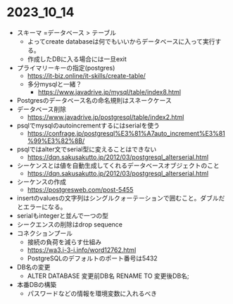 
# 2023_10_14

- スキーマ =データベース > テーブル
    - よってcreate databaseは何でもいいからデータベースに入って実行する。
    - 作成したDBに入る場合には一旦exit
- プライマリーキーの指定(postgres)
    - https://it-biz.online/it-skills/create-table/
    - 多分mysqlと一緒？
        - https://www.javadrive.jp/mysql/table/index8.html
- Postgresのデータベース名の命名規則はスネークケース
- データベース削除
    - https://www.javadrive.jp/postgresql/table/index2.html
- psqlでmysqlのautoincrementするにはserialを使う
    - https://confrage.jp/postgresql%E3%81%A7auto_increment%E3%81%99%E3%82%8B/
- psqlではalter文でserial型に変えることはできない
    - https://dqn.sakusakutto.jp/2012/03/postgresql_alterserial.html
- シーケンスとは値を自動生成してくれるデータベースオブジェクトのこと
    - https://dqn.sakusakutto.jp/2012/03/postgresql_alterserial.html
- シーケンスの作成
    - https://postgresweb.com/post-5455
- insertのvaluesの文字列はシングルクォーテーションで囲むこと。ダブルだとエラーになる。
- serialもintegerと並んで一つの型
- シークエンスの削除はdrop sequence
- コネクションプール
    - 接続の負荷を減らす仕組み
    - https://wa3.i-3-i.info/word12762.html
    - PostgreSQLのデフォルトのポート番号は5432
- DB名の変更
    - ALTER DATABASE 変更前DB名 RENAME TO 変更後DB名; 
- 本番DBの構築
    - パスワードなどの情報を環境変数に入れるべき
